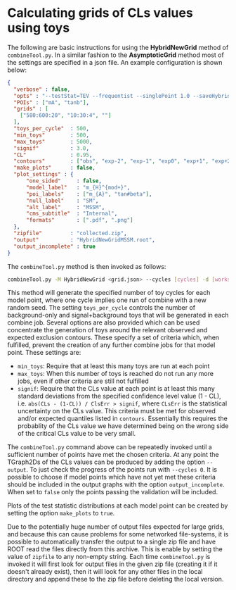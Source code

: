 # Calculating grids of CLs values using toys

The following are basic instructions for using the **HybridNewGrid** method of `combineTool.py`. In a similar fashion to the **AsymptoticGrid** method most of the settings are specified in a json file. An example configuration is shown below:

```json
{
  "verbose" : false,
  "opts" : "--testStat=TEV --frequentist --singlePoint 1.0 --saveHybridResult --clsAcc 0 --fullBToys --fork 0",
  "POIs" : ["mA", "tanb"],
  "grids" : [
    ["580:600:20", "10:30:4", ""]
  ],
  "toys_per_cycle"  : 500,
  "min_toys"        : 500,
  "max_toys"        : 5000,
  "signif"          : 3.0,
  "CL"              : 0.95,
  "contours"        : ["obs", "exp-2", "exp-1", "exp0", "exp+1", "exp+2"],
  "make_plots"      : false,
  "plot_settings" : {
      "one_sided"     : false,
      "model_label"   : "m_{H}^{mod+}",
      "poi_labels"    : ["m_{A}", "tan#beta"],
      "null_label"    : "SM",
      "alt_label"     : "MSSM",
      "cms_subtitle"  : "Internal",
      "formats"       : [".pdf", ".png"]
  },
  "zipfile"         : "collected.zip",
  "output"          : "HybridNewGridMSSM.root",
  "output_incomplete" : true
}
```

The `combineTool.py` method is then invoked as follows:

```sh
combineTool.py -M HybridNewGrid <grid.json> --cycles [cycles] -d [workspace]
```

This method will generate the specified number of toy cycles for each model point, where one cycle implies one run of combine with a new random seed. The setting `toys_per_cycle` controls the number of background-only and signal+background toys that will be generated in each combine job. Several options are also provided which can be used concentrate the generation of toys around the relevant observed and expected exclusion contours. These specify a set of criteria which, when fulfilled, prevent the creation of any further combine jobs for that model point. These settings are:

 - `min_toys`: Require that at least this many toys are run at each point
 - `max_toys`: When this number of toys is reached do not run any more jobs, even if other criteria are still not fulfilled
 - `signif`: Require that the CLs value at each point is at least this many standard deviations from the specified confidence level value (1 - CL), i.e. `abs(CLs - (1-CL)) / ClsErr > signif`, where `CLsErr` is the statistical uncertainty on the CLs value. This criteria must be met for observed and/or expected quantiles listed in `contours`. Essentially this requires the probablity of the CLs value we have determined being on the wrong side of the critical CLs value to be very small.
 
The `combineTool.py` command above can be repeatedly invoked until a sufficient number of points have met the chosen criteria. At any point the TGraph2Ds of the CLs values can be produced by adding the option `--output`. To just check the progress of the points run with `--cycles 0`. It is possible to choose if model points which have not yet met these criteria should be included in the output graphs with the option `output_incomplete`. When set to `false` only the points passing the validation will be included.

Plots of the test statistic distributions at each model point can be created by setting the option `make_plots` to `true`.

Due to the potentially huge number of output files expected for large grids, and because this can cause problems for some networked file-systems, it is possible to automatically transfer the output to a single zip file and have ROOT read the files directly from this archive. This is enable by setting the value of `zipfile` to any non-empty string. Each time `combineTool.py` is invoked it will first look for output files in the given zip file (creating it if it doesn't already exist), then it will look for any other files in the local directory and append these to the zip file before deleting the local version.